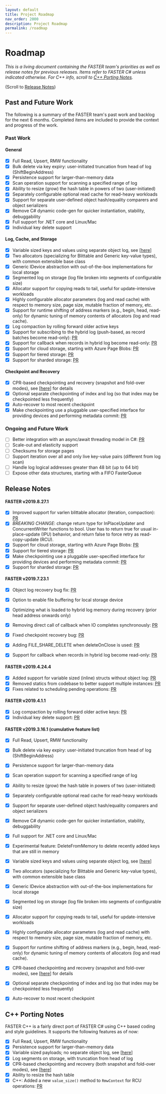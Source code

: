 ```yaml
---
layout: default
title: Project Roadmap
nav_order: 2000
description: Project Roadmap
permalink: /roadmap
---
```


# Roadmap

_This is a living document containing the FASTER team's priorities as well as release notes
for previous releases. Items refer to FASTER C# unless indicated otherwise. For C++ info, 
scroll to [C++ Porting Notes](#c-porting-notes)._

(Scroll to [Release Notes](#release-notes))

## Past and Future Work

The following is a summary of the FASTER team's past work and backlog for the next 6 months.
Completed items are included to provide the context and progress of the work. 

### Past Work

#### General

* [x] Full Read, Upsert, RMW functionality
* [x] Bulk delete via key expiry: user-initiated truncation from head of log (ShiftBeginAddress)
* [x] Persistence support for larger-than-memory data
* [x] Scan operation support for scanning a specified range of log
* [x] Ability to resize (grow) the hash table in powers of two (user-initiated)
* [x] Separately configurable optional read cache for read-heavy workloads
* [x] Support for separate user-defined object hash/equality comparers and object serializers
* [x] Remove C# dynamic code-gen for quicker instantiation, stability, debuggability
* [x] Full support for .NET core and Linux/Mac
* [x] Individual key delete support

#### Log, Cache, and Storage

* [x] Variable sized keys and values using separate object log, see [[here](https://github.com/Microsoft/FASTER/wiki/Variable-length-values#in-c-1)]
* [x] Two allocators (specializing for Blittable and Generic key-value types), with common extensible base class
* [x] Generic IDevice abstraction with out-of-the-box implementations for local storage
* [x] Segmented log on storage (log file broken into segments of configurable size)
* [x] Allocator support for copying reads to tail, useful for update-intensive workloads
* [x] Highly configurable allocator parameters (log and read cache) with respect to memory size, page size, mutable fraction of memory, etc.
* [x] Support for runtime shifting of address markers (e.g., begin, head, read-only) for dynamic tuning of memory contents of allocators (log and read cache).
* [x] Log compaction by rolling forward older active keys
* [x] Support for subscribing to the hybrid log (push-based, as record batches become read-only): [PR](https://github.com/Microsoft/FASTER/pull/133)
* [x] Support for callback when records in hybrid log become read-only: [PR](https://github.com/microsoft/FASTER/pull/133)
* [x] Support for cloud storage, starting with Azure Page Blobs: [PR](https://github.com/Microsoft/FASTER/pull/147)
* [x] Support for tiered storage: [PR](https://github.com/Microsoft/FASTER/pull/151)
* [x] Support for sharded storage: [PR](https://github.com/microsoft/FASTER/pull/162)

#### Checkpoint and Recovery

* [x] CPR-based checkpointing and recovery (snapshot and fold-over modes), see [[here](https://microsoft.github.io/FASTER/#recovery-in-faster)] for details
* [x] Optional separate checkpointing of index and log (so that index may be checkpointed less frequently)
* [x] Auto-recover to most recent checkpoint
* [x] Make checkpointing use a pluggable user-specified interface for providing devices and performing metadata commit: [PR](https://github.com/microsoft/FASTER/pull/161)

### Ongoing and Future Work

* [ ] Better integration with an async/await threading model in C#: [PR](https://github.com/Microsoft/FASTER/pull/130)
* [ ] Scale-out and elasticity support
* [ ] Checksums for storage pages
* [ ] Support iteration over all and only live key-value pairs (different from log scan)
* [ ] Handle log logical addresses greater than 48 bit (up to 64 bit)
* [ ] Expose other data structures, starting with a FIFO FasterQueue

## Release Notes

#### FASTER v2019.8.27.1

* [x] Improved support for varlen blittable allocator (iteration, compaction): [PR](https://github.com/microsoft/FASTER/pull/164)
* [x] *BREAKING CHANGE*: change return type for InPlaceUpdater and ConcurrentWriter functions to bool. User has to return true for usual in-place-update (IPU) behavior, and return false to force retry as read-copy-update (RCU).
* [x] Support for cloud storage, starting with Azure Page Blobs: [PR](https://github.com/Microsoft/FASTER/pull/147)
* [x] Support for tiered storage: [PR](https://github.com/Microsoft/FASTER/pull/151)
* [x] Make checkpointing use a pluggable user-specified interface for providing devices and performing metadata commit: [PR](https://github.com/microsoft/FASTER/pull/161)
* [x] Support for sharded storage: [PR](https://github.com/microsoft/FASTER/pull/162)

#### FASTER v2019.7.23.1

* [x] Object log recovery bug fix: [PR](https://github.com/microsoft/FASTER/pull/158)
* [x] Option to enable file buffering for local storage device
* [x] Optimizing what is loaded to hybrid log memory during recovery (prior head address onwards only)
* [x] Removing direct call of callback when IO completes synchronously: [PR](https://github.com/microsoft/FASTER/pull/155)
* [x] Fixed checkpoint recovery bug: [PR](https://github.com/microsoft/FASTER/pull/144)
* [x] Adding FILE_SHARE_DELETE when deleteOnClose is used: [PR](https://github.com/microsoft/FASTER/pull/134)
* [x] Support for callback when records in hybrid log become read-only: [PR](https://github.com/microsoft/FASTER/pull/133)


#### FASTER v2019.4.24.4
* [x] Added support for variable sized (inline) structs without object log: [PR](https://github.com/Microsoft/FASTER/pull/120)
* [x] Removed statics from codebase to better support multiple instances: [PR](https://github.com/Microsoft/FASTER/pull/117)
* [x] Fixes related to scheduling pending operations: [PR](https://github.com/Microsoft/FASTER/pull/118)

#### FASTER v2019.4.1.1

* [x] Log compaction by rolling forward older active keys: [PR](https://github.com/Microsoft/FASTER/pull/112)
* [x] Individual key delete support: [PR](https://github.com/Microsoft/FASTER/pull/114)

#### FASTER v2019.3.16.1 (cumulative feature list)

* [x] Full Read, Upsert, RMW functionality
* [x] Bulk delete via key expiry: user-initiated truncation from head of log (ShiftBeginAddress)
* [x] Persistence support for larger-than-memory data
* [x] Scan operation support for scanning a specified range of log
* [x] Ability to resize (grow) the hash table in powers of two (user-initiated)
* [x] Separately configurable optional read cache for read-heavy workloads
* [x] Support for separate user-defined object hash/equality comparers and object serializers
* [x] Remove C# dynamic code-gen for quicker instantiation, stability, debuggability
* [x] Full support for .NET core and Linux/Mac
* [x] Experimental feature: DeleteFromMemory to delete recently added keys that are still in memory
* [x] Variable sized keys and values using separate object log, see [[here](https://github.com/Microsoft/FASTER/wiki/Variable-length-values#in-c-1)]
* [x] Two allocators (specializing for Blittable and Generic key-value types), with common extensible base class
* [x] Generic IDevice abstraction with out-of-the-box implementations for local storage
* [x] Segmented log on storage (log file broken into segments of configurable size)
* [x] Allocator support for copying reads to tail, useful for update-intensive workloads
* [x] Highly configurable allocator parameters (log and read cache) with respect to memory size, page size, mutable fraction of memory, etc.
* [x] Support for runtime shifting of address markers (e.g., begin, head, read-only) for dynamic tuning of memory contents of allocators (log and read cache).
* [x] CPR-based checkpointing and recovery (snapshot and fold-over modes), see [[here](https://microsoft.github.io/FASTER/#recovery-in-faster)] for details
* [x] Optional separate checkpointing of index and log (so that index may be checkpointed less frequently)
* [x] Auto-recover to most recent checkpoint


## C++ Porting Notes

FASTER C++ is a fairly direct port of FASTER C# using C++ based coding and style
guidelines. It supports the following features as of now:

* [x] Full Read, Upsert, RMW functionality
* [x] Persistence support for larger-than-memory data
* [x] Variable sized payloads; no separate object log, see [[here](https://github.com/Microsoft/FASTER/wiki/Variable-length-values#in-c)]
* [x] Log segments on storage, with truncation from head of log
* [x] CPR-based checkpointing and recovery (both snapshot and fold-over modes), see [[here](https://microsoft.github.io/FASTER/#recovery-in-faster)]
* [x] Ability to resize the hash table
* [x] C++: Added a new `value_size()` method to `RmwContext` for RCU operations: [PR](https://github.com/microsoft/FASTER/pull/145)
